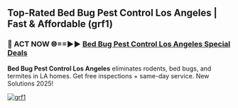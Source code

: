 ## Top-Rated Bed Bug Pest Control Los Angeles | Fast & Affordable (grf1)

<h3>🐜 ACT NOW 🌐==►► <a href="https://tinyurl.com/2dysvsjj" rel="nofollow">Bed Bug Pest Control Los Angeles Special Deals</a></h3>

**Bed Bug Pest Control Los Angeles** eliminates rodents, bed bugs, and termites in LA homes. Get free inspections + same-day service. New Solutions 2025!

[![grf1](https://i.imgur.com/JCYaghj.jpeg)](https://tinyurl.com/2dysvsjj)